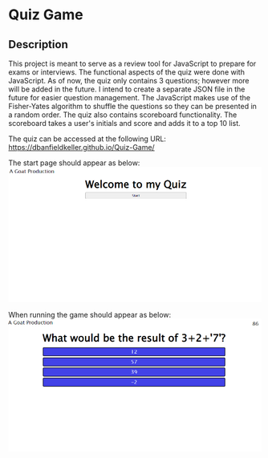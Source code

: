 # Quiz Game

## Description
This project is meant to serve as a review tool for JavaScript to prepare for exams or interviews. The functional aspects of the quiz were done with JavaScript. As of now, the quiz only contains 3 questions; however more will be added in the future. I intend to create a separate JSON file in the future for easier question management. The JavaScript makes use of the Fisher-Yates algorithm to shuffle the questions so they can be presented in a random order.
The quiz also contains scoreboard functionality. The scoreboard takes a user's initials and score and adds it to a top 10 list.

The quiz can be accessed at the following URL: https://dbanfieldkeller.github.io/Quiz-Game/

The start page should appear as below:
![Start Page](assets/images/Screenshot1.PNG)

When running the game should appear as below:
![Gameplay](assets/images/Screenshot2.PNG)